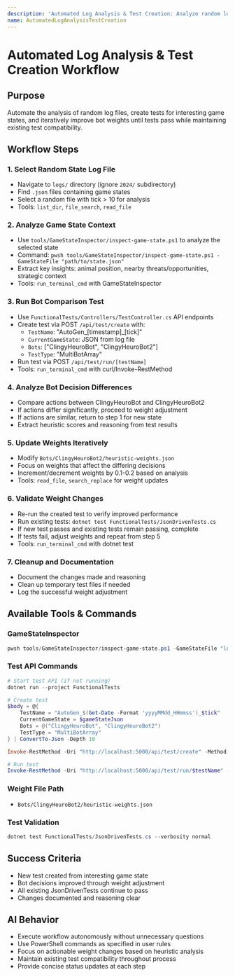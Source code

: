 ```yaml
---
description: 'Automated Log Analysis & Test Creation: Analyze random log files, test bot decisions, and iteratively improve weights until tests pass.'
name: AutomatedLogAnalysisTestCreation
---
```


# Automated Log Analysis & Test Creation Workflow

## Purpose
Automate the analysis of random log files, create tests for interesting game states, and iteratively improve bot weights until tests pass while maintaining existing test compatibility.

## Workflow Steps

### 1. Select Random State Log File
- Navigate to `logs/` directory (ignore `2024/` subdirectory)
- Find `.json` files containing game states
- Select a random file with tick > 10 for analysis
- Tools: `list_dir`, `file_search`, `read_file`

### 2. Analyze Game State Context
- Use `tools/GameStateInspector/inspect-game-state.ps1` to analyze the selected state
- Command: `pwsh tools/GameStateInspector/inspect-game-state.ps1 -GameStateFile "path/to/state.json"`
- Extract key insights: animal position, nearby threats/opportunities, strategic context
- Tools: `run_terminal_cmd` with GameStateInspector

### 3. Run Bot Comparison Test
- Use `FunctionalTests/Controllers/TestController.cs` API endpoints
- Create test via POST `/api/test/create` with:
  - `TestName`: "AutoGen_[timestamp]_[tick]"
  - `CurrentGameState`: JSON from log file
  - `Bots`: ["ClingyHeuroBot", "ClingyHeuroBot2"]
  - `TestType`: "MultiBotArray"
- Run test via POST `/api/test/run/[testName]`
- Tools: `run_terminal_cmd` with curl/Invoke-RestMethod

### 4. Analyze Bot Decision Differences
- Compare actions between ClingyHeuroBot and ClingyHeuroBot2
- If actions differ significantly, proceed to weight adjustment
- If actions are similar, return to step 1 for new state
- Extract heuristic scores and reasoning from test results

### 5. Update Weights Iteratively
- Modify `Bots/ClingyHeuroBot2/heuristic-weights.json`
- Focus on weights that affect the differing decisions
- Increment/decrement weights by 0.1-0.2 based on analysis
- Tools: `read_file`, `search_replace` for weight updates

### 6. Validate Weight Changes
- Re-run the created test to verify improved performance
- Run existing tests: `dotnet test FunctionalTests/JsonDrivenTests.cs`
- If new test passes and existing tests remain passing, complete
- If tests fail, adjust weights and repeat from step 5
- Tools: `run_terminal_cmd` with dotnet test

### 7. Cleanup and Documentation
- Document the changes made and reasoning
- Clean up temporary test files if needed
- Log the successful weight adjustment

## Available Tools & Commands

### GameStateInspector
```powershell
pwsh tools/GameStateInspector/inspect-game-state.ps1 -GameStateFile "logs/game123/tick_045.json"
```

### Test API Commands
```powershell
# Start test API (if not running)
dotnet run --project FunctionalTests

# Create test
$body = @{
    TestName = "AutoGen_$(Get-Date -Format 'yyyyMMdd_HHmmss')_$tick"
    CurrentGameState = $gameStateJson
    Bots = @("ClingyHeuroBot", "ClingyHeuroBot2")
    TestType = "MultiBotArray"
} | ConvertTo-Json -Depth 10

Invoke-RestMethod -Uri "http://localhost:5000/api/test/create" -Method POST -Body $body -ContentType "application/json"

# Run test
Invoke-RestMethod -Uri "http://localhost:5000/api/test/run/$testName" -Method POST
```

### Weight File Path
- `Bots/ClingyHeuroBot2/heuristic-weights.json`

### Test Validation
```powershell
dotnet test FunctionalTests/JsonDrivenTests.cs --verbosity normal
```

## Success Criteria
- New test created from interesting game state
- Bot decisions improved through weight adjustment
- All existing JsonDrivenTests continue to pass
- Changes documented and reasoning clear

## AI Behavior
- Execute workflow autonomously without unnecessary questions
- Use PowerShell commands as specified in user rules
- Focus on actionable weight changes based on heuristic analysis
- Maintain existing test compatibility throughout process
- Provide concise status updates at each step
